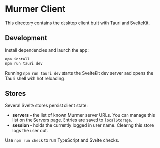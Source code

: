 # Murmer Client

This directory contains the desktop client built with Tauri and SvelteKit.

## Development

Install dependencies and launch the app:

```bash
npm install
npm run tauri dev
```

Running `npm run tauri dev` starts the SvelteKit dev server and opens the Tauri shell with hot reloading.

## Stores

Several Svelte stores persist client state:

- **servers** – the list of known Murmer server URLs. You can manage this list on the Servers page. Entries are saved to `localStorage`.
- **session** – holds the currently logged in user name. Clearing this store logs the user out.

Use `npm run check` to run TypeScript and Svelte checks.
